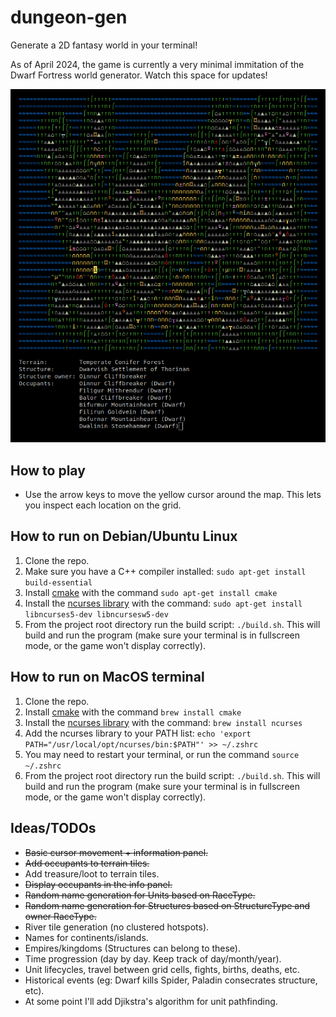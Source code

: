 # dungeon-gen

Generate a 2D fantasy world in your terminal!

As of April 2024, the game is currently a very minimal immitation of the Dwarf Fortress world generator. Watch this space for updates!

![Screenshot](https://github.com/zl90/dungeon-gen/blob/main/screenshot.png?raw=true)

## How to play

- Use the arrow keys to move the yellow cursor around the map. This lets you inspect each location on the grid.

## How to run on Debian/Ubuntu Linux

1. Clone the repo.
2. Make sure you have a C++ compiler installed: `sudo apt-get install build-essential`
3. Install [cmake](https://cmake.org/) with the command `sudo apt-get install cmake`
4. Install the [ncurses library](https://www.cyberciti.biz/faq/linux-install-ncurses-library-headers-on-debian-ubuntu-centos-fedora/) with the command: `sudo apt-get install libncurses5-dev libncursesw5-dev`
5. From the project root directory run the build script: `./build.sh`. This will build and run the program (make sure your terminal is in fullscreen mode, or the game won't display correctly).

## How to run on MacOS terminal

1. Clone the repo.
2. Install [cmake](https://cmake.org/) with the command `brew install cmake`
3. Install the [ncurses library](https://formulae.brew.sh/formula/ncurses) with the command: `brew install ncurses`
4. Add the ncurses library to your PATH list: `echo 'export PATH="/usr/local/opt/ncurses/bin:$PATH"' >> ~/.zshrc`
5. You may need to restart your terminal, or run the command `source ~/.zshrc`
6. From the project root directory run the build script: `./build.sh`. This will build and run the program (make sure your terminal is in fullscreen mode, or the game won't display correctly).

## Ideas/TODOs

- ~~Basic cursor movement + information panel.~~
- ~~Add occupants to terrain tiles.~~
- Add treasure/loot to terrain tiles.
- ~~Display occupants in the info panel.~~
- ~~Random name generation for Units based on RaceType.~~
- ~~Random name generation for Structures based on StructureType and owner RaceType.~~
- River tile generation (no clustered hotspots).
- Names for continents/islands.
- Empires/kingdoms (Structures can belong to these).
- Time progression (day by day. Keep track of day/month/year).
- Unit lifecycles, travel between grid cells, fights, births, deaths, etc.
- Historical events (eg: Dwarf kills Spider, Paladin consecrates structure, etc).
- At some point I'll add Djikstra's algorithm for unit pathfinding.
